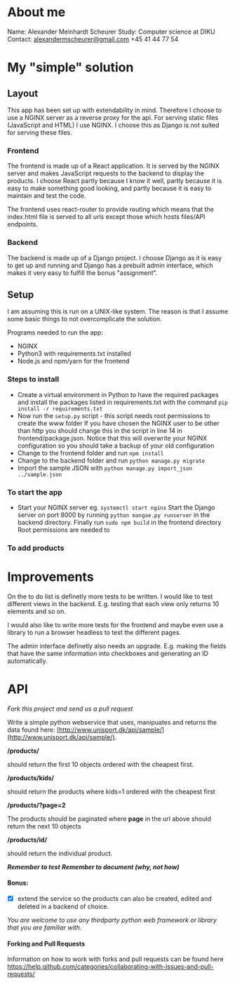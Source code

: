 # About me
Name: Alexander Meinhardt Scheurer
Study: Computer science at DIKU
Contact: alexandermscheurer@gmail.com
         +45 41 44 77 54
# My "simple" solution
## Layout
This app has been set up with extendability in mind. Therefore I choose to use a NGINX
server as a reverse proxy for the api. For serving static files (JavaScript and HTML)
I use NGINX. I choose this as Django is not suited for serving these files.

### Frontend
The frontend is made up of a React application. It is served by the NGINX server and makes
JavaScript requests to the backend to display the products. I choose React partly because
I know it well, partly because it is easy to make something good looking, and partly
because it is easy to maintain and test the code.

The frontend uses react-router to provide routing which means that the index.html file is
served to all urls except those which hosts files/API endpoints.

### Backend
The backend is made up of a Django project. I choose Django as it is easy to get up and
running and Django has a prebuilt admin interface, which makes it very easy to fulfill the
bonus "assignment".



## Setup
I am assuming this is run on a UNIX-like system. The reason is that I assume some basic
things to not overcomplicate the solution.

Programs needed to run the app:
- NGINX
- Python3 with requirements.txt installed
- Node.js and npm/yarn for the frontend

### Steps to install
- Create a virtual environment in Python to have the required packages and install the
packages listed in requirements.txt with the command `pip install -r requirements.txt`
- Now run the `setup.py` script - this script needs root permissions to create the www
folder
If you have chosen the NGINX user to be other than http you should change this in the
script in line 14 in frontend/package.json. Notice that this will overwrite your NGINX
configuration so you should take a backup of your old configuration
- Change to the frontend folder and run `npm install`
- Change to the backend folder and run `python manage.py migrate`
- Import the sample JSON with `python manage.py import_json ../sample.json`

### To start the app
- Start your NGINX server eg. `systemctl start nginx`
Start the Django server on port 8000 by running `python mangae.py runserver` in the
backend directory.
Finally run `sudo npm build` in the frontend directory
Root permissions are needed to

### To add products


# Improvements
On the to do list is definetly more tests to be written. I would like to test different
views in the backend. E.g. testing that each view only returns 10 elements and so on.

I would also like to write more tests for the frontend and maybe even use a library to run
a browser headless to test the different pages.

The admin interface definetly also needs an upgrade. E.g. making the fields that have the
same information into checkboxes and generating an ID automatically.

# API
_Fork this project and send us a pull request_

Write a simple python webservice that uses, manipuates and returns the data found here:
[http://www.unisport.dk/api/sample/](http://www.unisport.dk/api/sample/).

**/products/**

should return the first 10 objects ordered with the cheapest first.

**/products/kids/**

should return the products where kids=1 ordered with the cheapest first

**/products/?page=2**

The products should be paginated where **page** in the url above should return the next 10
objects

**/products/id/**

should return the individual product.


**_Remember to test_**
**_Remember to document (why, not how)_**

#### Bonus:
 -[x] extend the service so the products can also be created, edited and deleted in a backend of choice.


_You are welcome to use any thirdparty python web framework or library that you are familiar with._

#### Forking and Pull Requests
Information on how to work with forks and pull requests can be found here https://help.github.com/categories/collaborating-with-issues-and-pull-requests/
